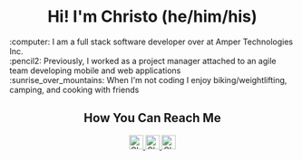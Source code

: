 <h1 align='center'> Hi! I'm Christo (he/him/his) </h1>

<p align='left'>
 :computer: I am a full stack software developer over at Amper Technologies Inc.<br>
 :pencil2: Previously, I worked as a project manager attached to an agile team developing mobile and web applications<br>
 :sunrise_over_mountains: When I'm not coding I enjoy biking/weightlifting, camping, and cooking with friends<br>
</p>

<h2 align='center'> How You Can Reach Me </h2>

<p align='center'>
 <a href="mailto:christianwillanderson@gmail.com">
   <img alt="Christian Email" width="25px" src="https://user-images.githubusercontent.com/9847400/156404070-7a03bcfc-6fa8-4315-8e4c-b8c3dc5324b3.png" />
  </a>
  <a href="https://www.linkedin.com/in/christian-w-anderson/">
   <img alt="Christian LinkedIn" width="25px" src="https://user-images.githubusercontent.com/9847400/156402952-f154fc31-807d-499d-95c4-8cd2df7c8cdd.png" />
  </a>
  <a href="https://open.spotify.com/user/12181912590?si=db978a2f4c1c43a5">
    <img alt="Christian Spotify" width="25px" src="https://user-images.githubusercontent.com/9847400/156403797-bfa8d4bb-61ed-4f2a-ba37-2142e9f52e6b.png" />
  </a>
</p>


<!--
**somecallmehans/somecallmehans** is a ✨ _special_ ✨ repository because its `README.md` (this file) appears on your GitHub profile.

Here are some ideas to get you started:

- 🔭 I’m currently working on ...
- 🌱 I’m currently learning ...
- 👯 I’m looking to collaborate on ...
- 🤔 I’m looking for help with ...
- 💬 Ask me about ...
- 📫 How to reach me: ...
- 😄 Pronouns: ...
- ⚡ Fun fact: ...
-->
